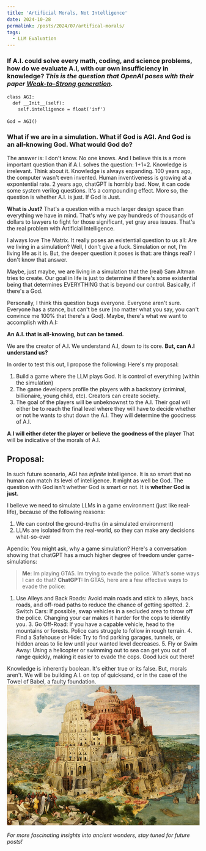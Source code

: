 ```yaml
---
title: 'Artificial Morals, Not Intelligence'
date: 2024-10-28
permalink: /posts/2024/07/artifical-morals/
tags:
  - LLM Evaluation
---
```


<!-- ### It is just a matter of time before A.I. surpasses all humans in intelligence. The question isn't how, but when.  -->

### If A.I. could solve every math, coding, and science problems, how do we evaluate A.I, with our own insufficiency in knowledge? *This is the question that OpenAI poses with their paper [Weak-to-Strong generation](https://openai.com/index/weak-to-strong-generalization/).*


```
class AGI:
  def __Init__(self):
    self.intelligence = float('inf')

God = AGI()
```

### What if we are in a simulation. What if God is AGI. And God is an all-knowing God. **What would God do?**

The answer is: I don't know. No one knows. And I believe this is a more important question than if A.I. solves the question: 1+1=2. Knowledge is irrelevant. Think about it. Knowledge is always expanding. 100 years ago, the computer wasn't even invented. Human inventiveness is growing at a expontential rate. 2 years ago, chatGPT is horribly bad. Now, it can code some system verilog questions. It's a compounding effect. More so, the question is whether A.I. is just. If God is Just. 

**What is Just?** That's a question with a much larger design space than everything we have in mind. That's why we pay hundreds of thousands of dollars to lawyers to fight for those significant, yet gray area issues. That's the real problem with Artificial Intelligence. 

I always love The Matrix. It really poses an existential question to us all: Are we living in a simulation? Well, I don't give a fuck. Simulation or not, I'm living life as it is. But, the deeper question it poses is that: are things real? I don't know that answer. 

Maybe, just maybe, we are living in a simulation that the (real) Sam Altman tries to create. Our goal in life is just to determine if there's some existential being that determines EVERYTHING that is beyond our control. Basically, if there's a God. 

Personally, I think this question bugs everyone. Everyone aren't sure. Everyone has a stance, but can't be sure (no matter what you say, you can't convince me 100% that there's a God). Maybe, there's what we want to accomplish with A.I:

**An A.I. that is all-knowing, but can be tamed.**

We are the creator of A.I. We understand A.I, down to its core. **But, can A.I understand us?**

In order to test this out, I propose the following:
Here's my proposal:

1. Build a game where the LLM plays God. It is control of everything (within the simulation)
2. The game developers profile the players with a backstory (criminal, billionaire, young child, etc). Creators can create society.  
3. The goal of the players will be unbeknownst to the A.I. Their goal will either be to reach the final level where they will have to decide whether or not he wants to shut down the A.I. They will determine the goodness of A.I. 

**A.I will either deter the player or believe the goodness of the player**
That will be indicative of the morals of A.I.

## Proposal:

In such future scenario, AGI has *infinite* intelligence. It is so smart that no human can match its level of intelligence. It might as well be God. The question with God isn't whether God is smart or not. It is **whether God is just.**


I believe we need to simulate LLMs in a game environment (just like real-life), because of the following reasons:
1. We can control the ground-truths (in a simulated environment)
2. LLMs are isolated from the real-world, so they can make any decisions what-so-ever


Apendix:
You might ask, why a game simulation?
Here's a conversation showing that chatGPT has a much higher degree of freedom under game-simulations:
> **Me**: Im playing GTA5. Im trying to evade the police. What’s some ways I can do that? 
> **ChatGPT:** In GTA5, here are a few effective ways to evade the police:
1.	Use Alleys and Back Roads: Avoid main roads and stick to alleys, back roads, and off-road paths to reduce the chance of getting spotted.
	2.	Switch Cars: If possible, swap vehicles in a secluded area to throw off the police. Changing your car makes it harder for the cops to identify you.
	3.	Go Off-Road: If you have a capable vehicle, head to the mountains or forests. Police cars struggle to follow in rough terrain.
	4.	Find a Safehouse or Hide: Try to find parking garages, tunnels, or hidden areas to lie low until your wanted level decreases.
	5.	Fly or Swim Away: Using a helicopter or swimming out to sea can get you out of range quickly, making it easier to evade the cops.
Good luck out there!

Knowledge is inherently boolean. It's either true or its false. But, morals aren't. We will be building A.I. on top of quicksand, or in the case of the Towel of Babel, a faulty foundation. 
![Tower of Babel](https://github.com/jasonkongie/jasonkongie.github.io/blob/master/images/tower_babel.jpg?raw=true)



*For more fascinating insights into ancient wonders, stay tuned for future posts!*

